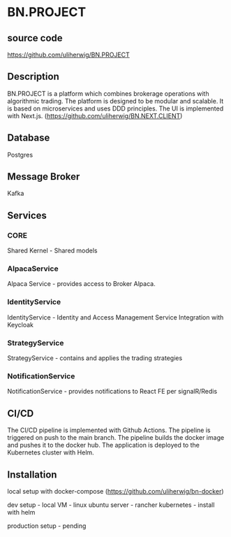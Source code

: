 # BN.PROJECT 

## source code

https://github.com/uliherwig/BN.PROJECT

## Description

BN.PROJECT is a platform which combines brokerage operations with algorithmic trading.
The platform is designed to be modular and scalable. It is based on microservices and uses DDD principles.
The UI is implemented with Next.js. (https://github.com/uliherwig/BN.NEXT.CLIENT)

## Database

Postgres

## Message Broker

Kafka

## Services

### CORE

Shared Kernel - Shared models

### AlpacaService

Alpaca Service - provides access to Broker Alpaca. 

### IdentityService

IdentityService - Identity and Access Management Service
Integration with Keycloak

### StrategyService

StrategyService - contains and applies the trading strategies

### NotificationService

NotificationService - provides notifications to React FE per signalR/Redis

## CI/CD

The CI/CD pipeline is implemented with Github Actions. 
The pipeline is triggered on push to the main branch. 
The pipeline builds the docker image and pushes it to the docker hub.
The application is deployed to the Kubernetes cluster with Helm.

## Installation

local setup with docker-compose (https://github.com/uliherwig/bn-docker)	

dev setup - local VM - linux ubuntu server - rancher kubernetes - install with helm

production setup - pending